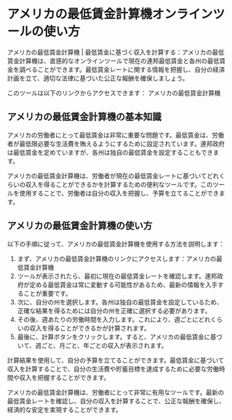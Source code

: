 アメリカの最低賃金計算機オンラインツールの使い方
========================

アメリカの最低賃金計算機 | 最低賃金に基づく収入を計算する：アメリカの最低賃金計算機は、直感的なオンラインツールで現在の連邦最低賃金と各州の最低賃金を調べることができます。最低賃金レートに関する情報を把握し、自分の経済計画を立て、適切な法律に基づいた公正な報酬を確保しましょう。

このツールは以下のリンクからアクセスできます： アメリカの最低賃金計算機

アメリカの最低賃金計算機の基本知識
-----------------

アメリカの労働者にとって最低賃金は非常に重要な問題です。最低賃金は、労働者が最低限必要な生活費を賄えるようにするために設定されています。連邦政府は最低賃金を定めていますが、各州は独自の最低賃金を設定することもできます。

アメリカの最低賃金計算機は、労働者が現在の最低賃金レートに基づいてどれくらいの収入を得ることができるかを計算するための便利なツールです。このツールを使用することで、労働者は自分の収入を把握し、予算を立てることができます。

アメリカの最低賃金計算機の使い方
----------------

以下の手順に従って、アメリカの最低賃金計算機を使用する方法を説明します：

1. まず、アメリカの最低賃金計算機のリンクにアクセスします：アメリカの最低賃金計算機
2. ツールが表示されたら、最初に現在の最低賃金レートを確認します。連邦政府が定める最低賃金は常に変動する可能性があるため、最新の情報を入手することが重要です。
3. 次に、自分の州を選択します。各州は独自の最低賃金を設定しているため、正確な結果を得るためには自分の州を正確に選択する必要があります。
4. その後、週あたりの労働時間を入力します。これにより、週ごとにどれくらいの収入を得ることができるかが計算されます。
5. 最後に、計算ボタンをクリックします。すると、アメリカの最低賃金に基づいて、週ごと、月ごと、年ごとの収入が表示されます。

計算結果を使用して、自分の予算を立てることができます。最低賃金に基づいて収入を計算することで、自分の生活費や貯蓄目標を達成するために必要な労働時間や収入を把握することができます。

アメリカの最低賃金計算機は、労働者にとって非常に有用なツールです。最新の最低賃金レートを確認し、自分の収入を計算することで、公正な報酬を確保し、経済的な安定を実現することができます。
